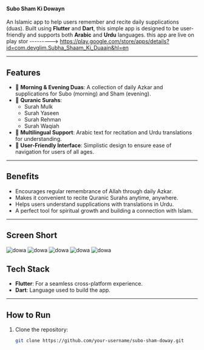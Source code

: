 #### Subo Sham Ki Dowayn

An Islamic app to help users remember and recite daily supplications (duas). Built using **Flutter** and **Dart**, this simple app is designed to be user-friendly and supports both **Arabic** and **Urdu** languages.  this app are live on play stor        --------->       https://play.google.com/store/apps/details?id=com.devglim.Subha_Shaam_Ki_Duaain&hl=en

---

## Features

- 🌙 **Morning & Evening Duas**: A collection of daily Azkar and supplications for Subo (morning) and Sham (evening).
- 📖 **Quranic Surahs**:
  - Surah Mulk  
  - Surah Yaseen  
  - Surah Rehman  
  - Surah Waqiah  
- 📜 **Multilingual Support**: Arabic text for recitation and Urdu translations for understanding.
- 🕌 **User-Friendly Interface**: Simplistic design to ensure ease of navigation for users of all ages.

---

## Benefits

- Encourages regular remembrance of Allah through daily Azkar.
- Makes it convenient to recite Quranic Surahs anytime, anywhere.
- Helps users understand supplications with translations in Urdu.
- A perfect tool for spiritual growth and building a connection with Islam.

---
##  Screen Short
![dowa](dowa1.jpeg)   ![dowa](dowa2.jpeg)  ![dowa](dowa3.jpeg)  ![dowa](dowa4.jpeg)  ![dowa](dowa5.jpeg) 


## Tech Stack

- **Flutter**: For a seamless cross-platform experience.
- **Dart**: Language used to build the app.

---

## How to Run

1. Clone the repository:  
   ```bash
   git clone https://github.com/your-username/subo-sham-doway.git

